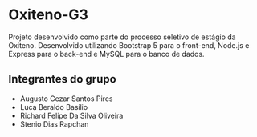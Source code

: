 # Oxiteno-G3

Projeto desenvolvido como parte do processo seletivo de estágio da Oxiteno. Desenvolvido utilizando Bootstrap 5 para o front-end, Node.js e Express para o back-end e MySQL para o banco de dados. 

## Integrantes do grupo
- Augusto Cezar Santos Pires
- Luca Beraldo Basílio
- Richard Felipe Da Silva Oliveira
- Stenio Dias Rapchan